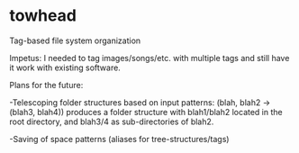 towhead
=======

Tag-based file system organization

Impetus:  I needed to tag images/songs/etc. with multiple tags and still have it work with existing software.

Plans for the future:

-Telescoping folder structures based on input patterns: (blah, blah2 -> (blah3, blah4)) produces a folder structure with blah1/blah2 located in the root directory, and blah3/4 as sub-directories of blah2.

-Saving of space patterns (aliases for tree-structures/tags)
